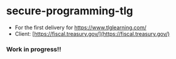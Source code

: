 # secure-programming-tlg

* For the first delivery for https://www.tlglearning.com/
* Client: [https://fiscal.treasury.gov/](https://fiscal.treasury.gov/)

### Work in progress!!


